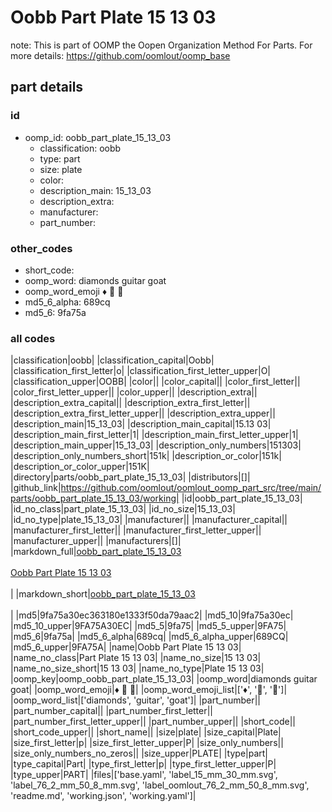 # Oobb Part Plate 15 13 03  

note: This is part of OOMP the Oopen Organization Method For Parts. For more details: https://github.com/oomlout/oomp_base

##  part details





### id
* oomp_id: oobb_part_plate_15_13_03
  * classification: oobb
  * type: part
  * size: plate
  * color: 
  * description_main: 15_13_03
  * description_extra: 
  * manufacturer: 
  * part_number: 

### other_codes
* short_code: 
* oomp_word: diamonds guitar goat
* oomp_word_emoji :diamonds: :guitar: :goat:
* md5_6_alpha: 689cq
* md5_6: 9fa75a

### all codes 
|classification|oobb|
|classification_capital|Oobb|
|classification_first_letter|o|
|classification_first_letter_upper|O|
|classification_upper|OOBB|
|color||
|color_capital||
|color_first_letter||
|color_first_letter_upper||
|color_upper||
|description_extra||
|description_extra_capital||
|description_extra_first_letter||
|description_extra_first_letter_upper||
|description_extra_upper||
|description_main|15_13_03|
|description_main_capital|15.13 03|
|description_main_first_letter|1|
|description_main_first_letter_upper|1|
|description_main_upper|15_13_03|
|description_only_numbers|151303|
|description_only_numbers_short|151k|
|description_or_color|151k|
|description_or_color_upper|151K|
|directory|parts/oobb_part_plate_15_13_03|
|distributors|[]|
|github_link|https://github.com/oomlout/oomlout_oomp_part_src/tree/main/parts/oobb_part_plate_15_13_03/working|
|id|oobb_part_plate_15_13_03|
|id_no_class|part_plate_15_13_03|
|id_no_size|15_13_03|
|id_no_type|plate_15_13_03|
|manufacturer||
|manufacturer_capital||
|manufacturer_first_letter||
|manufacturer_first_letter_upper||
|manufacturer_upper||
|manufacturers|[]|
|markdown_full|[oobb_part_plate_15_13_03](https://github.com/oomlout/oomlout_oomp_part_src/tree/main/parts/oobb_part_plate_15_13_03/working)<br>[](https://github.com/oomlout/oomlout_oomp_part_src/tree/main/parts/oobb_part_plate_15_13_03/working)<br>[Oobb Part Plate 15 13 03](https://github.com/oomlout/oomlout_oomp_part_src/tree/main/parts/oobb_part_plate_15_13_03/working)<br><br>|
|markdown_short|[oobb_part_plate_15_13_03](https://github.com/oomlout/oomlout_oomp_part_src/tree/main/parts/oobb_part_plate_15_13_03/working)<br><br>|
|md5|9fa75a30ec363180e1333f50da79aac2|
|md5_10|9fa75a30ec|
|md5_10_upper|9FA75A30EC|
|md5_5|9fa75|
|md5_5_upper|9FA75|
|md5_6|9fa75a|
|md5_6_alpha|689cq|
|md5_6_alpha_upper|689CQ|
|md5_6_upper|9FA75A|
|name|Oobb Part Plate 15 13 03|
|name_no_class|Part Plate 15 13 03|
|name_no_size|15 13 03|
|name_no_size_short|15 13 03|
|name_no_type|Plate 15 13 03|
|oomp_key|oomp_oobb_part_plate_15_13_03|
|oomp_word|diamonds guitar goat|
|oomp_word_emoji|:diamonds: :guitar: :goat:|
|oomp_word_emoji_list|[':diamonds:', ':guitar:', ':goat:']|
|oomp_word_list|['diamonds', 'guitar', 'goat']|
|part_number||
|part_number_capital||
|part_number_first_letter||
|part_number_first_letter_upper||
|part_number_upper||
|short_code||
|short_code_upper||
|short_name||
|size|plate|
|size_capital|Plate|
|size_first_letter|p|
|size_first_letter_upper|P|
|size_only_numbers||
|size_only_numbers_no_zeros||
|size_upper|PLATE|
|type|part|
|type_capital|Part|
|type_first_letter|p|
|type_first_letter_upper|P|
|type_upper|PART|
|files|['base.yaml', 'label_15_mm_30_mm.svg', 'label_76_2_mm_50_8_mm.svg', 'label_oomlout_76_2_mm_50_8_mm.svg', 'readme.md', 'working.json', 'working.yaml']|
